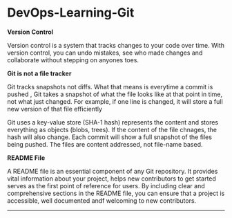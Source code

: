 # DevOps-Learning-Git

**Version Control**

Version control is a system that tracks changes to your code over time. With version control, you can undo  mistakes, see who made changes and collaborate without stepping on anyones toes. 


**Git is not a file tracker**

Git tracks snapshots not diffs. What that means is everytime a commit is pushed , Git takes a snapshot of what the file looks like at that point in time, not what just changed. For example, if one line is changed, it will store a full new version of that file efficiently

Git uses a key-value store (SHA-1 hash) represents the content and stores everything as objects (blobs, trees). If the content of the file chnages, the hash will also change. Each commit will show a full snapshot of the files being pushed. The files are content addressed, not file-name based. 


**README File**

A README file is an essential component of any Git repository. It provides vital information about your project, helps new contributors to get started serves as the first point of reference for users. By including clear and comprehensive sections in the README file, you can ensure that a project is accessible, well documented andf welcoming to new contributors. 

--------------------------------------------------------------------------------------------------------------------------
